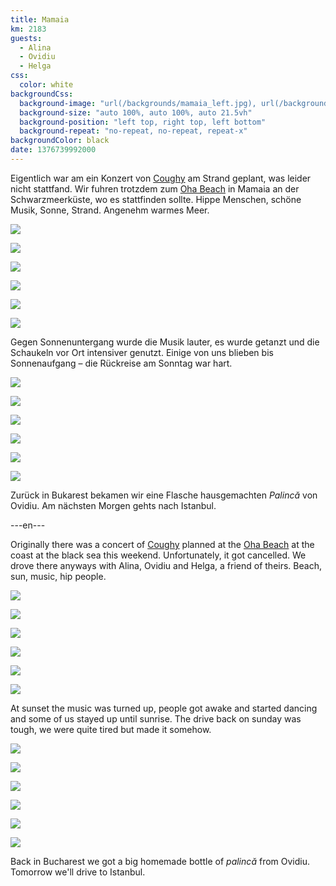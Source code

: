 ```yaml
---
title: Mamaia
km: 2183
guests:
  - Alina
  - Ovidiu
  - Helga
css:
  color: white
backgroundCss:
  background-image: "url(/backgrounds/mamaia_left.jpg), url(/backgrounds/mamaia_right.jpg), url(/backgrounds/mamaia_bottom.jpg)"
  background-size: "auto 100%, auto 100%, auto 21.5vh"
  background-position: "left top, right top, left bottom"
  background-repeat: "no-repeat, no-repeat, repeat-x"
backgroundColor: black
date: 1376739992000
---
```


Eigentlich war am ein Konzert von [Coughy](https://www.facebook.com/CoughyCoughy) am Strand geplant, was leider nicht stattfand. Wir fuhren trotzdem zum [Oha Beach](https://www.facebook.com/OhaBeach) in Mamaia an der Schwarzmeerküste, wo es stattfinden sollte. Hippe Menschen, schöne Musik, Sonne, Strand. Angenehm warmes Meer.

![](IMG_3280)

![](IMG_3306)

![](IMG_3302)

![](IMG_3331)

![](IMG_3309)

![](IMG_3347)

Gegen Sonnenuntergang wurde die Musik lauter, es wurde getanzt und die Schaukeln vor Ort intensiver genutzt. Einige von uns blieben bis Sonnenaufgang – die Rückreise am Sonntag war hart.

![](IMG_3381)

![](IMG_3383)

![](IMG_3393)

![](IMG_3400)

![](IMG_3413)

![](IMG_3499)

Zurück in Bukarest bekamen wir eine Flasche hausgemachten _Palincă_ von Ovidiu. Am nächsten Morgen gehts nach Istanbul.

---en---

Originally there was a concert of [Coughy](https://www.facebook.com/CoughyCoughy) planned at the [Oha Beach](https://www.facebook.com/OhaBeach) at the coast at the black sea this weekend. Unfortunately, it got cancelled. We drove there anyways with Alina, Ovidiu and Helga, a friend of theirs. Beach, sun, music, hip people.

![](IMG_3280)

![](IMG_3306)

![](IMG_3302)

![](IMG_3331)

![](IMG_3309)

![](IMG_3347)

At sunset the music was turned up, people got awake and started dancing and some of us stayed up until sunrise. The drive back on sunday was tough, we were quite tired but made it somehow.

![](IMG_3381)

![](IMG_3383)

![](IMG_3393)

![](IMG_3400)

![](IMG_3413)

![](IMG_3499)

Back in Bucharest we got a big homemade bottle of _palincă_ from Ovidiu. Tomorrow we'll drive to Istanbul.
